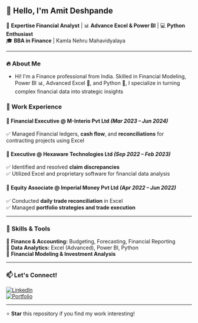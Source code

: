 ## 👋 Hello, I'm Amit Deshpande

🔹 **Expertise Financial Analyst** | 📊 **Advance Excel & Power BI** | 💻 **Python Enthusiast**  
🎓 **BBA in Finance** | Kamla Nehru Mahavidyalaya 

---

### 🔥 About Me

- Hi! I'm a Finance professional from India. Skilled in Financial Modeling, Power BI 📊, Advanced Excel 📑, and Python 🐍, I specialize in turning complex financial data into strategic insights

### 💼 Work Experience

#### **📌 Financial Executive @ M-Interio Pvt Ltd** *(Mar 2023 – Jun 2024)*
✅ Managed Financial ledgers, **cash flow**, and **reconciliations** for contracting projects using Excel  

#### **📌 Executive @ Hexaware Technologies Ltd** *(Sep 2022 – Feb 2023)*
✅ Identified and resolved **claim discrepancies**  
✅ Utilized Excel and proprietary software for financial data analysis

#### **📌 Equity Associate @ Imperial Money Pvt Ltd** *(Apr 2022 – Jun 2022)*
✅ Conducted **daily trade reconciliation** in Excel  
✅ Managed **portfolio strategies and trade execution**

---

### 🚀 Skills & Tools

🔹 **Finance & Accounting:** Budgeting, Forecasting, Financial Reporting  
🔹 **Data Analytics:** Excel (Advanced), Power BI, Python  
🔹 **Financial Modeling & Investment Analysis**  
 

---

### 📫 Let's Connect!
[![LinkedIn](https://img.shields.io/badge/LinkedIn-%230077B5.svg?style=for-the-badge&logo=linkedin&logoColor=white)](https://www.linkedin.com/in/amitdeshpande31/)  
[![Portfolio]()]()  

---

⭐ **Star** this repository if you find my work interesting!
